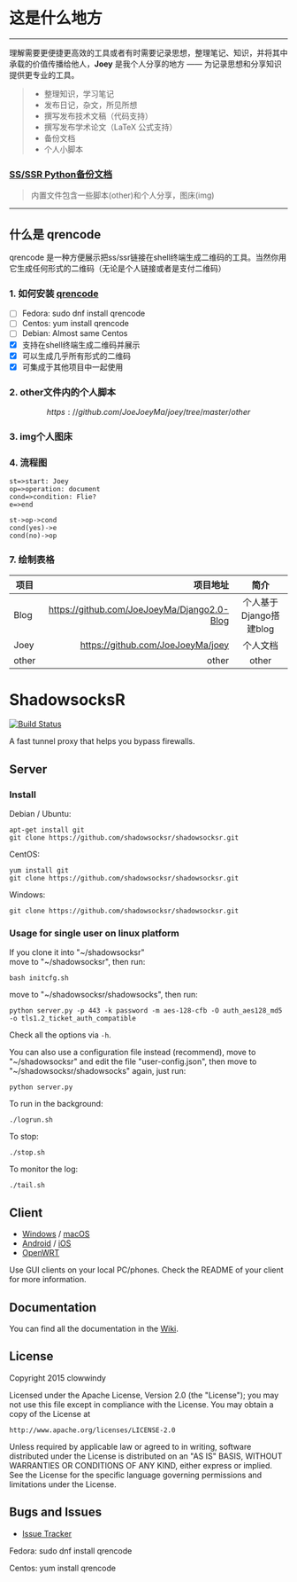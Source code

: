 # 这是什么地方

------

理解需要更便捷更高效的工具或者有时需要记录思想，整理笔记、知识，并将其中承载的价值传播给他人，**Joey** 是我个人分享的地方 —— 为记录思想和分享知识提供更专业的工具。

> * 整理知识，学习笔记
> * 发布日记，杂文，所见所想
> * 撰写发布技术文稿（代码支持）
> * 撰写发布学术论文（LaTeX 公式支持）
> * 备份文档
> * 个人小脚本



### [SS/SSR Python备份文档](https://github.com/JoeJoeyMa/joey)

> 内置文件包含一些脚本(other)和个人分享，图床(img)

------

## 什么是 qrencode

qrencode 是一种方便展示把ss/ssr链接在shell终端生成二维码的工具。当然你用它生成任何形式的二维码（无论是个人链接或者是支付二维码）

### 1. 如何安装 [qrencode](https://github.com/fukuchi/libqrencode)

- [ ] Fedora: sudo dnf install qrencode
- [ ] Centos: yum install qrencode
- [ ] Debian: Almost same Centos
- [x] 支持在shell终端生成二维码并展示
- [x] 可以生成几乎所有形式的二维码
- [x] 可集成于其他项目中一起使用

### 2. other文件内的个人脚本

$$https://github.com/JoeJoeyMa/joey/tree/master/other$$

### 3. img个人图床


### 4. 流程图 

```flow
st=>start: Joey
op=>operation: document
cond=>condition: Flie?
e=>end

st->op->cond
cond(yes)->e
cond(no)->op
```






### 7. 绘制表格

| 项目        | 项目地址   |  简介  |
| --------   | -----:  | :----:  |
| Blog     | https://github.com/JoeJoeyMa/Django2.0-Blog |   个人基于Django搭建blog   |
| Joey        |   https://github.com/JoeJoeyMa/joey   |   个人文档   |
| other        |    other   |  other  |





ShadowsocksR
===========

[![Build Status]][Travis CI]

A fast tunnel proxy that helps you bypass firewalls.

Server
------

### Install

Debian / Ubuntu:

    apt-get install git
    git clone https://github.com/shadowsocksr/shadowsocksr.git

CentOS:

    yum install git
    git clone https://github.com/shadowsocksr/shadowsocksr.git

Windows:

    git clone https://github.com/shadowsocksr/shadowsocksr.git

### Usage for single user on linux platform

If you clone it into "~/shadowsocksr"  
move to "~/shadowsocksr", then run:

    bash initcfg.sh

move to "~/shadowsocksr/shadowsocks", then run:

    python server.py -p 443 -k password -m aes-128-cfb -O auth_aes128_md5 -o tls1.2_ticket_auth_compatible

Check all the options via `-h`.

You can also use a configuration file instead (recommend), move to "~/shadowsocksr" and edit the file "user-config.json", then move to "~/shadowsocksr/shadowsocks" again, just run:

    python server.py

To run in the background:

    ./logrun.sh

To stop:

    ./stop.sh

To monitor the log:

    ./tail.sh


Client
------

* [Windows] / [macOS]
* [Android] / [iOS]
* [OpenWRT]

Use GUI clients on your local PC/phones. Check the README of your client
for more information.

Documentation
-------------

You can find all the documentation in the [Wiki].

License
-------

Copyright 2015 clowwindy

Licensed under the Apache License, Version 2.0 (the "License"); you may
not use this file except in compliance with the License. You may obtain
a copy of the License at

    http://www.apache.org/licenses/LICENSE-2.0

Unless required by applicable law or agreed to in writing, software
distributed under the License is distributed on an "AS IS" BASIS, WITHOUT
WARRANTIES OR CONDITIONS OF ANY KIND, either express or implied. See the
License for the specific language governing permissions and limitations
under the License.

Bugs and Issues
----------------

* [Issue Tracker]



[Android]:           https://github.com/shadowsocksr/shadowsocksr-android
[Build Status]:      https://travis-ci.org/shadowsocksr/shadowsocksr.svg?branch=manyuser
[Debian sid]:        https://packages.debian.org/unstable/python/shadowsocks
[iOS]:               https://github.com/shadowsocks/shadowsocks-iOS/wiki/Help
[Issue Tracker]:     https://github.com/shadowsocksr/shadowsocksr/issues?state=open
[OpenWRT]:           https://github.com/shadowsocks/openwrt-shadowsocks
[macOS]:             https://github.com/shadowsocksr/ShadowsocksX-NG
[Travis CI]:         https://travis-ci.org/shadowsocksr/shadowsocksr
[Windows]:           https://github.com/shadowsocksr/shadowsocksr-csharp
[Wiki]:              https://github.com/breakwa11/shadowsocks-rss/wiki

Fedora: 
sudo dnf install qrencode 

Centos: 
yum install qrencode 
